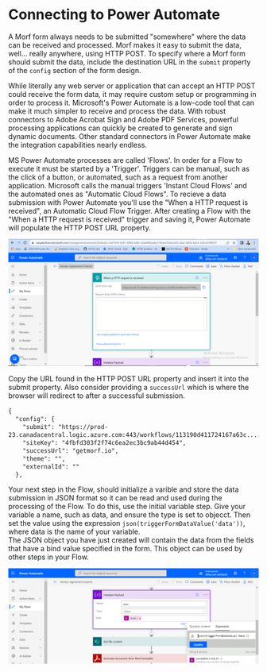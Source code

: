 # Connecting to Power Automate

A Morf form always needs to be submitted "somewhere" where the data can be received and processed.   Morf makes it easy to submit the data, well... really anywhere, using HTTP POST.
To specify where a Morf form should submit the data, include the destination URL in the `submit` property of the `config` section of the form design.

While literally any web server or application that can accept an HTTP POST could receive the form data, it may require custom setup or programming in order to process it.
Microsoft's Power Automate is a low-code tool that can make it much simpler to receive and process the data.  With robust connectors to Adobe Acrobat Sign and Adobe PDF Services, powerful processing applications can quickly be created to generate and sign dynamic documents.
Other standard connectors in Power Automate make the integration capabilities nearly endless.

MS Power Automate processes are called 'Flows'.  In order for a Flow to execute it must be started by a 'Trigger'.  Triggers can be manual, such as the click of a button, or automated, such as a request from another application.
Microsoft calls the manual triggers 'Instant Cloud Flows' and the automated ones as "Automatic Cloud Flows".   To recieve a data submission with Power Automate you'll use the "When a HTTP request is received", an Automatic Cloud Flow Trigger.  After creating a Flow with the "When a HTTP request is received" trigger and saving it, Power Automate will populate the HTTP POST URL property.

![Power Automate HTTP step](pahttp.PNG)

Copy the URL found in the HTTP POST URL property and insert it into the submit property.   Also consider providing a `successUrl` which is where the browser will redirect to after a successful submission.

    {
      "config": {
        "submit": "https://prod-23.canadacentral.logic.azure.com:443/workflows/113190d411724167a63c....",
        "siteKey": "4fbfd303f2f74c6ea2ec3bc9ab44d454",
        "successUrl": "getmorf.io",
        "theme": "",
        "externalId": ""
      },
      
   Your next step in the Flow, should initialize a varible and store the data submission in JSON format so it can be read and used during the processing of the Flow.
   To do this, use the initial variable step.  Give your variable a name, such as data, and ensure the type is set to objecct.  Then set the value using the expression `json(triggerFormDataValue('data'))`, where data is the name of your variable.  
   The JSON object you have just created will contain the data from the fields that have a bind value specified in the form.   This object can be used by other steps in your Flow. 
   
   ![Power Automate Payload Initiation](painitpayload.PNG)
